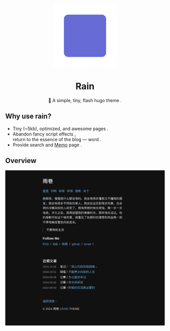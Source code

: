 <div style="text-align: center;">

![rain](./static/favicon.svg)
<h1>Rain</h1>
<p>🌷 A simple, tiny, flash hugo theme .</p>
</div>

## Why use rain?
- Tiny (~5kb), optimized, and awesome pages .
- Abandon fancy script effects ,  
  return to the essence of the blog — word .
- Provide search and [Memo](https://github.com/rainto0322/memo) page .

## Overview
![overview](./assets/img/overview.png)